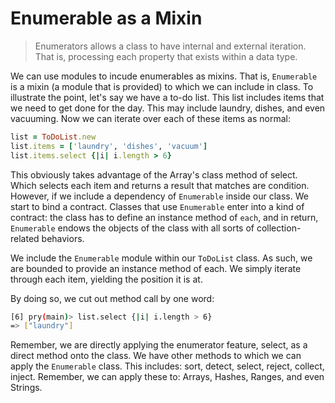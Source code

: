 Enumerable as a Mixin
=====================
> Enumerators allows a class to have internal and external iteration. That is,
processing each property that exists within a data type.

We can use modules to incude enumerables as mixins. That is, `Enumerable` is a
mixin (a module that is provided) to which we can include in class. To
illustrate the point, let's say we have a to-do list. This list includes items
that we need to get done for the day. This may include laundry, dishes, and even
vacuuming. Now we can iterate over each of these items as normal:

```ruby
list = ToDoList.new
list.items = ['laundry', 'dishes', 'vacuum']
list.items.select {|i| i.length > 6}
```

This obviously takes advantage of the Array's class method of select. Which
selects each item and returns a result that matches are condition. However, if
we include a dependency of `Enumerable` inside our class. We start to bind a
contract. Classes that use `Enumerable` enter into a kind of contract: the class
has to define an instance method of `each`, and in return, `Enumerable` endows
the objects of the class with all sorts of collection-related behaviors.

We include the `Enumerable` module within our `ToDoList` class. As such, we are
bounded to provide an instance method of each. We simply iterate through each
item, yielding the position it is at.

By doing so, we cut out method call by one word:
```bash
[6] pry(main)> list.select {|i| i.length > 6}                                                             
=> ["laundry"]
```

Remember, we are directly applying the enumerator feature, select, as a direct
method onto the class. We have other methods to which we can apply the
`Enumerable` class. This includes: sort, detect, select, reject, collect,
inject. Remember, we can apply these to: Arrays, Hashes, Ranges, and even
Strings.
